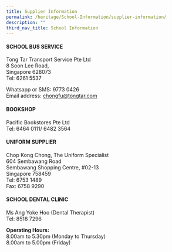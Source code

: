 ```yaml
---
title: Supplier Information
permalink: /heritage/School-Information/supplier-information/
description: ""
third_nav_title: School Information
---
```





#### SCHOOL BUS SERVICE
Tong Tar Transport Service Pte Ltd<br>
8 Soon Lee Road,<br>
Singapore 628073<br>
Tel: 6261 5537

Whatsapp or SMS: 9773 0426<br>
Email address: chongfu@tongtar.com

#### BOOKSHOP
Pacific Bookstores Pte Ltd<br>
Tel: 6464 0111/ 6482 3564

#### UNIFORM SUPPLIER
Chop Kong Chong, The Uniform Specialist<br>
604 Sembawang Road<br>
Sembawang Shopping Centre, #02-13<br>
Singapore 758459<br>
Tel: 6753 1489<br>
Fax: 6758 9290

#### SCHOOL DENTAL CLINIC
Ms Ang Yoke Hoo (Dental Therapist)<br>
Tel: 8518 7296<br>

**Operating Hours:** <br>
8.00am to 5.30pm (Monday to Thursday)<br>
8.00am to 5.00pm (Friday)